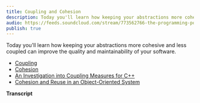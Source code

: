 ```yaml
---
title: Coupling and Cohesion
description: Today you'll learn how keeping your abstractions more cohesive and less coupled can improve the quality and maintainability of your software.
audio: https://feeds.soundcloud.com/stream/773562766-the-programming-podcast-coupling-and-cohesion.mp3
publish: true
---
```


Today you'll learn how keeping your abstractions more cohesive and less coupled can improve the quality and maintainability of your software.

- [Coupling](https://en.wikipedia.org/wiki/Coupling_(computer_programming))
- [Cohesion](https://en.wikipedia.org/wiki/Cohesion_(computer_science))
- [An Investigation into Coupling Measures for C++](http://www.geocities.ws/walcelio_melo/icse97.coupling.pdf)
- [Cohesion and Reuse in an Object-Oriented System](http://citeseerx.ist.psu.edu/viewdoc/download?doi=10.1.1.53.2683&rep=rep1&type=pdf)

**Transcript**
